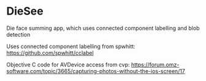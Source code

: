# DieSee
Die face summing app, which uses connected component labelling and blob detection

Uses connected component labelling from spwhitt:
https://github.com/spwhitt/cclabel

Objective C code for AVDevice access from cvp:
https://forum.omz-software.com/topic/3665/capturing-photos-without-the-ios-screen/17
